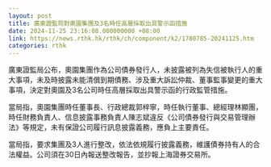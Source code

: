 ```yaml
---
layout: post
title: 廣東證監局對奧園集團及3名時任高層採取出具警示函措施
date: 2024-11-25 23:16:08.000000000 +08:00
link: https://news.rthk.hk/rthk/ch/component/k2/1780785-20241125.htm
categories: rthk
---
```


廣東證監局公布，奧園集團作為公司債券發行人，未披露被列為失信被執行人的重大事項，未及時披露未能清償到期債務、涉及重大訴訟仲裁、董事監事變更的重大事項，決定對奧園及3名公司時任高層採取出具警示函的行政監管措施。

當局指，奧園集團時任董事長、行政總裁郭梓寧，時任執行董事、總經理林顯團，時任財務負責人、信息披露事務負責人陳志斌違反《公司債券發行與交易管理辦法》等規定，未有保證公司履行訊息披露義務，應負上主要責任。

當局指，要求集團及3人進行整改，依法依規履行披露義務，維護債券持有人的合法權益。公司須在30日內報送整改報告，並抄報上海證券交易所。
